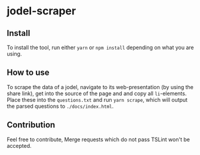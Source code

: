 # jodel-scraper

## Install

To install the tool, run either `yarn` or `npm install` depending on what you are using.

## How to use

To scrape the data of a jodel, navigate to its web-presentation (by using the share link), get into the source of the page and and copy all `li`-elements.
Place these into the `questions.txt` and run `yarn scrape`, which will output the parsed questions to `./docs/index.html`.

## Contribution

Feel free to contribute, Merge requests which do not pass TSLint won't be accepted.
